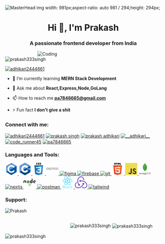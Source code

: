 ![MasterHead img width: 981px;aspect-ratio: auto 981 / 294;height: 294px;](https://www.mywebworld.in/wp-content/uploads/2018/05/web-design-kerala.gif)
<h1 align="center">Hi 👋, I'm Prakash</h1>
<h3 align="center">A passionate frontend developer from India</h3>
<img align="right" alt="Coding" width="400" src="https://media.tenor.com/rePDfDWO3XoAAAAd/hacking.gif">

<p align="left"> <img src="https://komarev.com/ghpvc/?username=prakash333singh&label=Profile%20views&color=0e75b6&style=flat" alt="prakash333singh" /> </p>

<p align="left"> <a href="https://twitter.com/adhikari2444661" target="blank"><img src="https://img.shields.io/twitter/follow/adhikari2444661?logo=twitter&style=for-the-badge" alt="adhikari2444661" /></a> </p>

- 🌱 I’m currently learning **MERN Stack Development**

- 💬 Ask me about **React,Express,Node,GoLang**

- 📫 How to reach me **pa7846665@gmail.com**

- ⚡ Fun fact **I don't give a shit**

<h3 align="left">Connect with me:</h3>
<p align="left">
<a href="https://twitter.com/adhikari2444661" target="blank"><img align="center" src="https://raw.githubusercontent.com/rahuldkjain/github-profile-readme-generator/master/src/images/icons/Social/twitter.svg" alt="adhikari2444661" height="30" width="40" /></a>
<a href="https://www.linkedin.com/in/prakash-singh%E2%9A%9B%EF%B8%8F-954304220" target="blank"><img align="center" src="https://raw.githubusercontent.com/rahuldkjain/github-profile-readme-generator/master/src/images/icons/Social/linked-in-alt.svg" alt="prakash singh" height="30" width="40" /></a>
<a href="https://fb.com/prakash adhikari" target="blank"><img align="center" src="https://raw.githubusercontent.com/rahuldkjain/github-profile-readme-generator/master/src/images/icons/Social/facebook.svg" alt="prakash adhikari" height="30" width="40" /></a>
<a href="https://instagram.com/__adhikari__" target="blank"><img align="center" src="https://raw.githubusercontent.com/rahuldkjain/github-profile-readme-generator/master/src/images/icons/Social/instagram.svg" alt="__adhikari__" height="30" width="40" /></a>
<a href="https://www.codechef.com/users/code_runner45" target="blank"><img align="center" src="https://cdn.jsdelivr.net/npm/simple-icons@3.1.0/icons/codechef.svg" alt="code_runner45" height="30" width="40" /></a>
<a href="https://www.leetcode.com/pa7846665" target="blank"><img align="center" src="https://raw.githubusercontent.com/rahuldkjain/github-profile-readme-generator/master/src/images/icons/Social/leet-code.svg" alt="pa7846665" height="30" width="40" /></a>
</p>

<h3 align="left">Languages and Tools:</h3>
<p align="left"> <a href="https://www.cprogramming.com/" target="_blank" rel="noreferrer"> <img src="https://raw.githubusercontent.com/devicons/devicon/master/icons/c/c-original.svg" alt="c" width="40" height="40"/> </a> <a href="https://www.w3schools.com/cpp/" target="_blank" rel="noreferrer"> <img src="https://raw.githubusercontent.com/devicons/devicon/master/icons/cplusplus/cplusplus-original.svg" alt="cplusplus" width="40" height="40"/> </a> <a href="https://www.w3schools.com/css/" target="_blank" rel="noreferrer"> <img src="https://raw.githubusercontent.com/devicons/devicon/master/icons/css3/css3-original-wordmark.svg" alt="css3" width="40" height="40"/> </a> <a href="https://expressjs.com" target="_blank" rel="noreferrer"> <img src="https://raw.githubusercontent.com/devicons/devicon/master/icons/express/express-original-wordmark.svg" alt="express" width="40" height="40"/> </a> <a href="https://www.figma.com/" target="_blank" rel="noreferrer"> <img src="https://www.vectorlogo.zone/logos/figma/figma-icon.svg" alt="figma" width="40" height="40"/> </a> <a href="https://firebase.google.com/" target="_blank" rel="noreferrer"> <img src="https://www.vectorlogo.zone/logos/firebase/firebase-icon.svg" alt="firebase" width="40" height="40"/> </a> <a href="https://git-scm.com/" target="_blank" rel="noreferrer"> <img src="https://www.vectorlogo.zone/logos/git-scm/git-scm-icon.svg" alt="git" width="40" height="40"/> </a> <a href="https://www.w3.org/html/" target="_blank" rel="noreferrer"> <img src="https://raw.githubusercontent.com/devicons/devicon/master/icons/html5/html5-original-wordmark.svg" alt="html5" width="40" height="40"/> </a> <a href="https://developer.mozilla.org/en-US/docs/Web/JavaScript" target="_blank" rel="noreferrer"> <img src="https://raw.githubusercontent.com/devicons/devicon/master/icons/javascript/javascript-original.svg" alt="javascript" width="40" height="40"/> </a> <a href="https://www.mongodb.com/" target="_blank" rel="noreferrer"> <img src="https://raw.githubusercontent.com/devicons/devicon/master/icons/mongodb/mongodb-original-wordmark.svg" alt="mongodb" width="40" height="40"/> </a> <a href="https://nextjs.org/" target="_blank" rel="noreferrer"> <img src="https://cdn.worldvectorlogo.com/logos/nextjs-2.svg" alt="nextjs" width="40" height="40"/> </a> <a href="https://nodejs.org" target="_blank" rel="noreferrer"> <img src="https://raw.githubusercontent.com/devicons/devicon/master/icons/nodejs/nodejs-original-wordmark.svg" alt="nodejs" width="40" height="40"/> </a> <a href="https://postman.com" target="_blank" rel="noreferrer"> <img src="https://www.vectorlogo.zone/logos/getpostman/getpostman-icon.svg" alt="postman" width="40" height="40"/> </a> <a href="https://reactjs.org/" target="_blank" rel="noreferrer"> <img src="https://raw.githubusercontent.com/devicons/devicon/master/icons/react/react-original-wordmark.svg" alt="react" width="40" height="40"/> </a> <a href="https://redux.js.org" target="_blank" rel="noreferrer"> <img src="https://raw.githubusercontent.com/devicons/devicon/master/icons/redux/redux-original.svg" alt="redux" width="40" height="40"/> </a> <a href="https://tailwindcss.com/" target="_blank" rel="noreferrer"> <img src="https://www.vectorlogo.zone/logos/tailwindcss/tailwindcss-icon.svg" alt="tailwind" width="40" height="40"/> </a> </p>

<h3 align="left">Support:</h3>
<p><a href="https://www.buymeacoffee.com/Prakash"> <img align="left" src="https://cdn.buymeacoffee.com/buttons/v2/default-yellow.png" height="50" width="210" alt="Prakash" /></a></p><br><br>

<p><img align="left" src="https://github-readme-stats.vercel.app/api/top-langs?username=prakash333singh&show_icons=true&locale=en&layout=compact" alt="prakash333singh" /></p>

<p>&nbsp;<img align="center" src="https://github-readme-stats.vercel.app/api?username=prakash333singh&show_icons=true&locale=en" alt="prakash333singh" /></p>

<p><img align="center" src="https://github-readme-streak-stats.herokuapp.com/?user=prakash333singh&" alt="prakash333singh" /></p>
